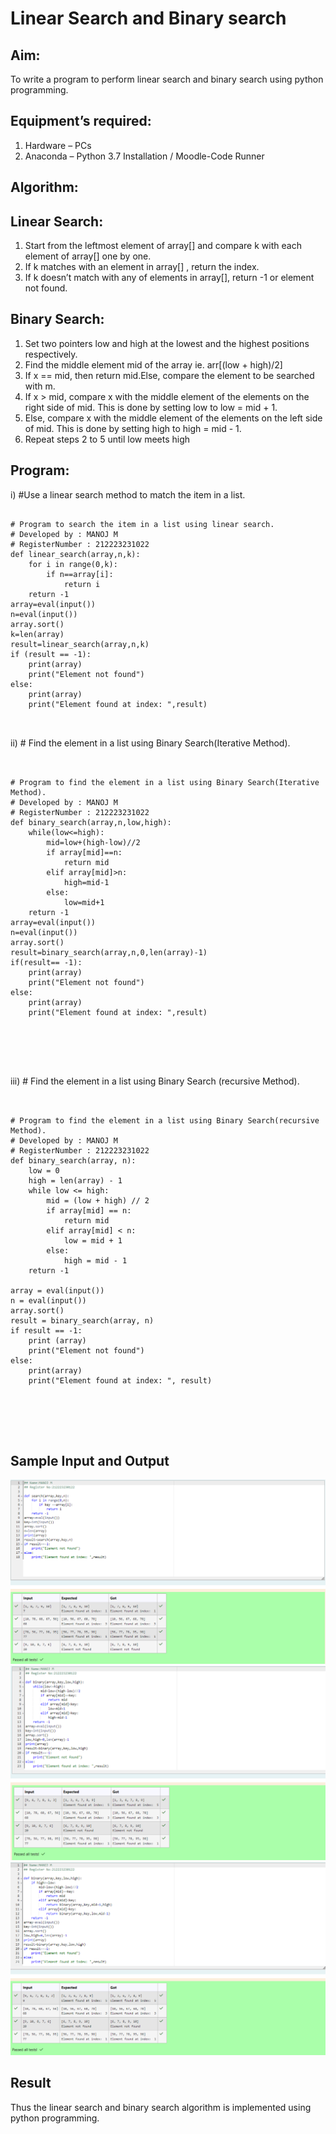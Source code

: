 # Linear Search and Binary search
## Aim:
To write a program to perform linear search and binary search using python programming.
## Equipment’s required:
1.	Hardware – PCs
2.	Anaconda – Python 3.7 Installation / Moodle-Code Runner
## Algorithm:
## Linear Search:
1.	Start from the leftmost element of array[] and compare k with each element of array[] one by one.
2.	If k matches with an element in array[] , return the index.
3.	If k doesn’t match with any of elements in array[], return -1 or element not found.
## Binary Search:
1.	Set two pointers low and high at the lowest and the highest positions respectively.
2.	Find the middle element mid of the array ie. arr[(low + high)/2]
3.	If x == mid, then return mid.Else, compare the element to be searched with m.
4.	If x > mid, compare x with the middle element of the elements on the right side of mid. This is done by setting low to low = mid + 1.
5.	Else, compare x with the middle element of the elements on the left side of mid. This is done by setting high to high = mid - 1.
6.	Repeat steps 2 to 5 until low meets high
## Program:
i)	#Use a linear search method to match the item in a list.
```

# Program to search the item in a list using linear search.
# Developed by : MANOJ M
# RegisterNumber : 212223231022
def linear_search(array,n,k):
    for i in range(0,k):
        if n==array[i]:
            return i
    return -1
array=eval(input())
n=eval(input())
array.sort()
k=len(array)
result=linear_search(array,n,k)
if (result == -1):
    print(array)
    print("Element not found")
else:
    print(array)
    print("Element found at index: ",result)



```
ii)	# Find the element in a list using Binary Search(Iterative Method).
```


# Program to find the element in a list using Binary Search(Iterative Method).
# Developed by : MANOJ M
# RegisterNumber : 212223231022
def binary_search(array,n,low,high):
    while(low<=high):
        mid=low+(high-low)//2
        if array[mid]==n:
            return mid
        elif array[mid]>n:
            high=mid-1
        else:
            low=mid+1
    return -1
array=eval(input())
n=eval(input())
array.sort()
result=binary_search(array,n,0,len(array)-1)
if(result== -1):
    print(array)
    print("Element not found")
else:
    print(array)
    print("Element found at index: ",result)






```
iii)	# Find the element in a list using Binary Search (recursive Method).
```


# Program to find the element in a list using Binary Search(recursive Method).
# Developed by : MANOJ M
# RegisterNumber : 212223231022
def binary_search(array, n):
    low = 0
    high = len(array) - 1
    while low <= high:
        mid = (low + high) // 2
        if array[mid] == n:
            return mid
        elif array[mid] < n:
            low = mid + 1
        else:
            high = mid - 1
    return -1

array = eval(input())
n = eval(input())
array.sort()
result = binary_search(array, n)
if result == -1:
    print (array)
    print("Element not found")
else:
    print(array)
    print("Element found at index: ", result)






```
## Sample Input and Output
![alt text](image.png)
![alt text](image-1.png)
![alt text](image-2.png)



## Result
Thus the linear search and binary search algorithm is implemented using python programming.
